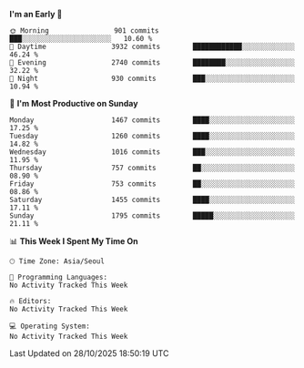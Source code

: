 <!--START_SECTION:waka-->
**I'm an Early 🐤** 

```text
🌞 Morning                901 commits         ███░░░░░░░░░░░░░░░░░░░░░░   10.60 % 
🌆 Daytime                3932 commits        ████████████░░░░░░░░░░░░░   46.24 % 
🌃 Evening                2740 commits        ████████░░░░░░░░░░░░░░░░░   32.22 % 
🌙 Night                  930 commits         ███░░░░░░░░░░░░░░░░░░░░░░   10.94 % 
```
📅 **I'm Most Productive on Sunday** 

```text
Monday                   1467 commits        ████░░░░░░░░░░░░░░░░░░░░░   17.25 % 
Tuesday                  1260 commits        ████░░░░░░░░░░░░░░░░░░░░░   14.82 % 
Wednesday                1016 commits        ███░░░░░░░░░░░░░░░░░░░░░░   11.95 % 
Thursday                 757 commits         ██░░░░░░░░░░░░░░░░░░░░░░░   08.90 % 
Friday                   753 commits         ██░░░░░░░░░░░░░░░░░░░░░░░   08.86 % 
Saturday                 1455 commits        ████░░░░░░░░░░░░░░░░░░░░░   17.11 % 
Sunday                   1795 commits        █████░░░░░░░░░░░░░░░░░░░░   21.11 % 
```


📊 **This Week I Spent My Time On** 

```text
🕑︎ Time Zone: Asia/Seoul

💬 Programming Languages: 
No Activity Tracked This Week

🔥 Editors: 
No Activity Tracked This Week

💻 Operating System: 
No Activity Tracked This Week
```


 Last Updated on 28/10/2025 18:50:19 UTC
<!--END_SECTION:waka-->

<div align="center">
  
